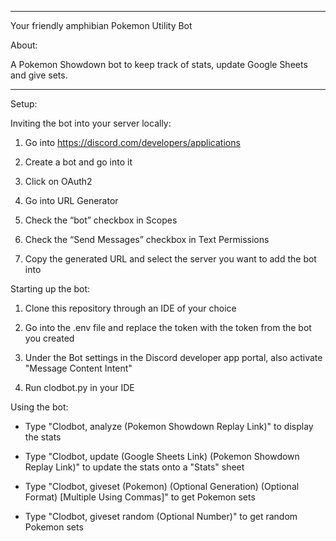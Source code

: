 ---------------------------------------------------------
Your friendly amphibian Pokemon Utility Bot

About:

A Pokemon Showdown bot to keep track of stats, update Google Sheets and give sets.

---------------------------------------------------------

Setup:

Inviting the bot into your server locally:

1) Go into https://discord.com/developers/applications

2) Create a bot and go into it

3) Click on OAuth2

4) Go into URL Generator

5) Check the “bot” checkbox in Scopes

6) Check the “Send Messages” checkbox in Text Permissions

7) Copy the generated URL and select the server you want to add the bot into

Starting up the bot:

1) Clone this repository through an IDE of your choice

2) Go into the .env file and replace the token with the token from the bot you created

3) Under the Bot settings in the Discord developer app portal, also activate "Message Content Intent"

4) Run clodbot.py in your IDE

Using the bot:

- Type "Clodbot, analyze (Pokemon Showdown Replay Link)" to display the stats

- Type "Clodbot, update (Google Sheets Link) (Pokemon Showdown Replay Link)" to update the stats onto a "Stats" sheet

- Type "Clodbot, giveset (Pokemon) (Optional Generation) (Optional Format) [Multiple Using Commas]" to get Pokemon sets

- Type "Clodbot, giveset random (Optional Number)" to get random Pokemon sets
